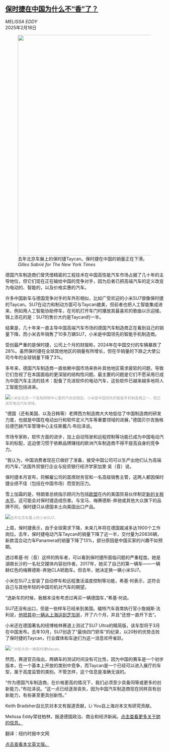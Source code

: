 <!--1739846221000-->
[保时捷在中国为什么不“香”了？](https://cn.nytimes.com/business/20250218/porsche-china-germany/)
------

<address>MELISSA EDDY</address><time pudate="2025-02-18 10:25:27" datetime="2025-02-18 10:25:27">2025年2月18日</time><figure><img src="https://images.weserv.nl/?url=static01.nyt.com/images/2025/01/30/multimedia/00porsche-china-01-qphm/00porsche-china-01-qphm-master1050.jpg" width="1050" height="700"><figcaption>去年北京车展上的保时捷Taycan。保时捷在中国的销量正在下​​滑。 <cite>Gilles Sabrié for The New York Times</cite></figcaption></figure><section><p>德国汽车制造商们曾凭借精密的工程技术在中国高性能汽车市场占据了几十年的主导地位，但它们现在正在输给中国的竞争对手，因为后者已把高端汽车的定义改变为电动的、智能的，以及价格实惠的汽车。</p><p>许多中国新车与德国竞争对手的车外形相似，比如广受欢迎的小米SU7很像保时捷的Taycan。SU7在动力和制动方面可与Taycan媲美，但前者也把人工智能集成进来，例如用人工智能协助停车，在司机打开车门时播放其最喜欢的歌曲以示迎接。锦上添花的是：SU7的售价大约是Taycan的一半。</p><p>结果是，几十年来一直主导中国高端汽车市场的德国汽车制造商正在看到自己的销量下​​降，而小米去年销售了10多万辆SU7，小米是中国领先的智能手机制造商。</p><p>受创最严重的是保时捷，公司上个月的财报称，2024年在中国交付的车辆暴跌了28%。虽然保时捷在全球其他地区的销量有所增长，但在华销量的下跌之大使公司今年的全球销量下降了3%。</p><p>多年来，德国汽车制造商一直依赖中国市场来弥补其他地区需求疲软的问题，导致它们忽视了在本国面临的更深层的结构性问题。最主要的问题是它们不愿采用已成为中国汽车主流的技术：配备了先进软件的电动汽车，这些软件已越来越多地将人工智能包括进来。</p><p><img src="https://images.weserv.nl/?url=static01.nyt.com/images/2025/01/30/multimedia/00porsche-china-02-qphm/00porsche-china-02-qphm-master1050.jpg"><small style="color: #999;">小米在北京一个高档购物中心里的汽车经销店。小米是中国领先的智能手机制造商之一，现已进军电动汽车领域。</small></p><p>“德国（还有美国、以及日韩等）老牌西方制造商大大地低估了中国制造商的研发力度，也就是中国在电动出行和软件定义汽车等重要领域的进展，”德国贝尔吉施格拉德巴赫汽车管理中心主任斯戴凡·布拉泽说。</p><p>市场专家称，软件方面的进步，加上自动驾驶和远程控制等功能已成为中国电动汽车的标配，这迫使习惯于依赖品牌赚钱的欧洲汽车制造商不得不提高自身的竞争力。</p><p>“我认为，中国消费者现在已做好了准备，接受中国公司可以生产出他们认为高端的汽车，”法国外贸银行企业与投资银行经济学家加里·吴（音）说。</p><p>保时捷本月宣布，将解雇公司的首席财务官和一名高级销售主管，这两人都因保时捷业绩不佳（包括在中国市场）而受到压力。</p><p>雪上加霜的是，特朗普总统指示顾问为包括<a href="https://www.nytimes.com/2025/02/03/us/politics/trump-tariffs-european-union.html">欧盟</a>在内的美国贸易伙伴制定<a href="https://www.nytimes.com/2025/02/13/us/politics/trump-tariffs.html">新的关税水平</a>。这可能会对保时捷造成伤害。与宝马、梅赛德斯-奔驰或其他大众旗下的品牌不同，保时捷只从德国本土向美国出口产品。</p><p><img src="https://images.weserv.nl/?url=static01.nyt.com/images/2025/01/30/multimedia/00porsche-china-03-qphm/00porsche-china-03-qphm-master1050.jpg"><small style="color: #999;">去年北京车展上的小米SU7。</small></p><p>上周，保时捷表示，由于全球需求下降，未来几年将在德国裁减多达1900个工作岗位。去年，保时捷电动汽车Taycan的销量下降了近一半，交付量为20836辆，新款混合动力车Panamera的销量下降了13%，部分原因是中国买家的兴趣不如预期。</p><p>透过希基·何（音）这样的购车者，可以看到保时捷所面临问题的严重程度。她是湖南长沙的一名社交媒体内容创作者。2017年，她买了自己的第一辆车——一辆鲜红色的梅赛德斯-奔驰CLA轿跑车。但去年，她决定换一辆小米SU7。</p><p>小米在SU7上安装了自动停车和远程激活温度控制等功能，希基·何表示，这符合自己与其他年轻的中国司机对汽车的期望。</p><p>“选新车的时候，我根本没有考虑过再买一辆德国车，”希基·何说。</p><p>SU7还没有出口，但是一些样车已经来到美国。福特汽车首席执行官小詹姆斯·法利说，<a rel="noopener noreferrer" target="_blank" href="https://www.youtube.com/watch?v=PGx7AyD9okg">他把其中一辆从上海运到芝加哥</a>，开了六个月，并且“还想一直开下去”。</p><p>小米还在德国著名的纽博格林赛道上测试了SU7 Ultra的精简版，该车型将于3月在中国发布。去年10月，SU7创造了“最快四门轿车”的纪录，以20秒的优势击败了保时捷的Taycan，行业媒体和车迷们为这一消息欢呼雀跃。</p><p><img src="https://images.weserv.nl/?url=static01.nyt.com/images/2025/02/17/multimedia/17porsche-china-jtpv/17porsche-china-jtpv-master1050.jpg"><small style="color: #999;">广州街头的一辆保时捷Macan。</small></p><p>然而，赛道官员指出，两辆车的测试时间没有可比性，因为中国的赛车是一个初步版本，在一个基本上开放的类别中竞争，而Taycan是一个已经可以进入展厅的车型，属于高度监管的类别。不管怎样，这个信息是准确无误的。</p><p>“作为德国汽车制造商，在价格更高的情况下，我们必须至少具备同等或更多的创新能力，”布拉泽说。“这一点已经逐渐丧失，因为中国汽车制造商现在同样具有创新能力，有些甚至更具创新性。”</p></section><footer><p>Keith Bradsher自北京对本文有报道贡献，Li You自上海对本文有研究贡献。</p><p>Melissa Eddy常驻柏林，报道德国政治、商业和经济新闻。<a rel="nofollow" target="_blank" href="https://www.nytimes.com/by/melissa-eddy">点击查看更多关于她的信息。</a></p><p>翻译：纽约时报中文网</p><a rel="nofollow" target="_blank" href="https://www.nytimes.com/2025/02/17/business/porsche-china-germany.html">点击查看本文英文版。</a></footer>

